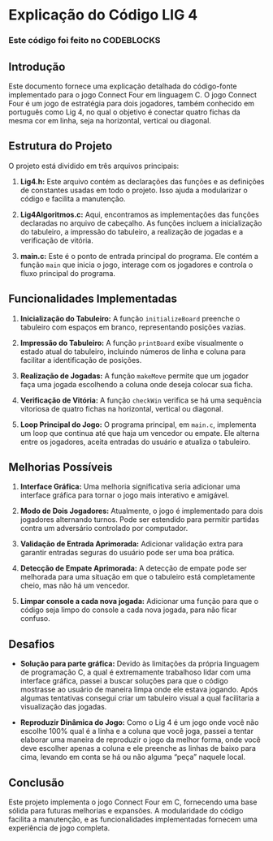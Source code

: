 # Explicação do Código LIG 4
### Este código foi feito no CODEBLOCKS

## Introdução

Este documento fornece uma explicação detalhada do código-fonte implementado para o jogo Connect Four em linguagem C. O jogo Connect Four é um jogo de estratégia para dois jogadores, também conhecido em português como Lig 4, no qual o objetivo é conectar quatro fichas da mesma cor em linha, seja na horizontal, vertical ou diagonal.

## Estrutura do Projeto

O projeto está dividido em três arquivos principais:

1. **Lig4.h:** Este arquivo contém as declarações das funções e as definições de constantes usadas em todo o projeto. Isso ajuda a modularizar o código e facilita a manutenção.

2. **Lig4Algoritmos.c:** Aqui, encontramos as implementações das funções declaradas no arquivo de cabeçalho. As funções incluem a inicialização do tabuleiro, a impressão do tabuleiro, a realização de jogadas e a verificação de vitória.

3. **main.c:** Este é o ponto de entrada principal do programa. Ele contém a função `main` que inicia o jogo, interage com os jogadores e controla o fluxo principal do programa.

## Funcionalidades Implementadas

1. **Inicialização do Tabuleiro:** A função `initializeBoard` preenche o tabuleiro com espaços em branco, representando posições vazias.

2. **Impressão do Tabuleiro:** A função `printBoard` exibe visualmente o estado atual do tabuleiro, incluindo números de linha e coluna para facilitar a identificação de posições.

3. **Realização de Jogadas:** A função `makeMove` permite que um jogador faça uma jogada escolhendo a coluna onde deseja colocar sua ficha.

4. **Verificação de Vitória:** A função `checkWin` verifica se há uma sequência vitoriosa de quatro fichas na horizontal, vertical ou diagonal.

5. **Loop Principal do Jogo:** O programa principal, em `main.c`, implementa um loop que continua até que haja um vencedor ou empate. Ele alterna entre os jogadores, aceita entradas do usuário e atualiza o tabuleiro.

## Melhorias Possíveis

1. **Interface Gráfica:** Uma melhoria significativa seria adicionar uma interface gráfica para tornar o jogo mais interativo e amigável.

2. **Modo de Dois Jogadores:** Atualmente, o jogo é implementado para dois jogadores alternando turnos. Pode ser estendido para permitir partidas contra um adversário controlado por computador.

3. **Validação de Entrada Aprimorada:** Adicionar validação extra para garantir entradas seguras do usuário pode ser uma boa prática.

4. **Detecção de Empate Aprimorada:** A detecção de empate pode ser melhorada para uma situação em que o tabuleiro está completamente cheio, mas não há um vencedor.

5. **Limpar console a cada nova jogada:** Adicionar uma função para que o código seja limpo do console a cada nova jogada, para não ficar confuso.

## Desafios

- **Solução para parte gráfica:** Devido às limitações da própria linguagem de programação C, a qual é extremamente trabalhoso lidar com uma interface gráfica, passei a buscar soluções para que o código mostrasse ao usuário de maneira limpa onde ele estava jogando. Após algumas tentativas consegui criar um tabuleiro visual a qual facilitaria a visualização das jogadas.

- **Reproduzir Dinâmica do Jogo:** Como o Lig 4 é um jogo onde você não escolhe 100% qual é a linha e a coluna que você joga, passei a tentar elaborar uma maneira de reproduzir o jogo da melhor forma, onde você deve escolher apenas a coluna e ele preenche as linhas de baixo para cima, levando em conta se há ou não alguma “peça” naquele local.

## Conclusão

Este projeto implementa o jogo Connect Four em C, fornecendo uma base sólida para futuras melhorias e expansões. A modularidade do código facilita a manutenção, e as funcionalidades implementadas fornecem uma experiência de jogo completa.
